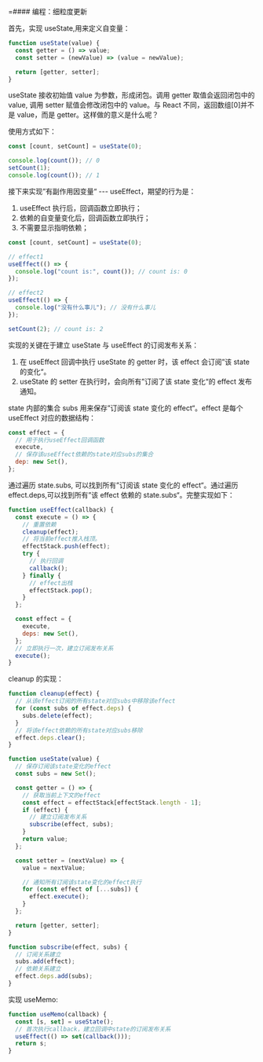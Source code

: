 =#### 编程：细粒度更新

首先，实现 useState,用来定义自变量：

```js
function useState(value) {
  const getter = () => value;
  const setter = (newValue) => (value = newValue);

  return [getter, setter];
}
```

useState 接收初始值 value 为参数，形成闭包。调用 getter 取值会返回闭包中的 value, 调用 setter 赋值会修改闭包中的 value。与 React 不同，返回数组[0]并不是 value，而是 getter。这样做的意义是什么呢？

使用方式如下：

```js
const [count, setCount] = useState(0);

console.log(count()); // 0
setCount(1);
console.log(count()); // 1
```

接下来实现”有副作用因变量“ --- useEffect，期望的行为是：

1. useEffect 执行后，回调函数立即执行；
2. 依赖的自变量变化后，回调函数立即执行；
3. 不需要显示指明依赖；

```js
const [count, setCount] = useState(0);

// effect1
useEffect(() => {
  console.log("count is:", count()); // count is: 0
});

// effect2
useEffect(() => {
  console.log("没有什么事儿"); // 没有什么事儿
});

setCount(2); // count is: 2
```

实现的关键在于建立 useState 与 useEffect 的订阅发布关系：

1. 在 useEffect 回调中执行 useState 的 getter 时，该 effect 会订阅”该 state 的变化“。
2. useState 的 setter 在执行时，会向所有”订阅了该 state 变化“的 effect 发布通知。

state 内部的集合 subs 用来保存”订阅该 state 变化的 effect“。effect 是每个 useEffect 对应的数据结构：

```js
const effect = {
  // 用于执行useEffect回调函数
  execute,
  // 保存该useEffect依赖的state对应subs的集合
  dep: new Set(),
};
```

通过遍历 state.subs, 可以找到所有”订阅该 state 变化的 effect“。通过遍历 effect.deps,可以找到所有”该 effect 依赖的 state.subs“。完整实现如下：

```js
function useEffect(callback) {
  const execute = () => {
    // 重置依赖
    cleanup(effect);
    // 将当前effect推入栈顶。
    effectStack.push(effect);
    try {
      // 执行回调
      callback();
    } finally {
      // effect出栈
      effectStack.pop();
    }
  };

  const effect = {
    execute,
    deps: new Set(),
  };
  // 立即执行一次，建立订阅发布关系
  execute();
}
```

cleanup 的实现：

```js
function cleanup(effect) {
  // 从该effect订阅的所有state对应subs中移除该effect
  for (const subs of effect.deps) {
    subs.delete(effect);
  }
  // 将该effect依赖的所有state对应subs移除
  effect.deps.clear();
}
```

```js
function useState(value) {
  // 保存订阅该state变化的effect
  const subs = new Set();

  const getter = () => {
    // 获取当前上下文的effect
    const effect = effectStack[effectStack.length - 1];
    if (effect) {
      // 建立订阅发布关系
      subscribe(effect, subs);
    }
    return value;
  };

  const setter = (nextValue) => {
    value = nextValue;

    // 通知所有订阅该state变化的effect执行
    for (const effect of [...subs]) {
      effect.execute();
    }
  };

  return [getter, setter];
}
```

```js
function subscribe(effect, subs) {
  // 订阅关系建立
  subs.add(effect);
  // 依赖关系建立
  effect.deps.add(subs);
}
```

实现 useMemo:

```js
function useMemo(callback) {
  const [s, set] = useState();
  // 首次执行callback，建立回调中state的订阅发布关系
  useEffect(() => set(callback()));
  return s;
}
```
